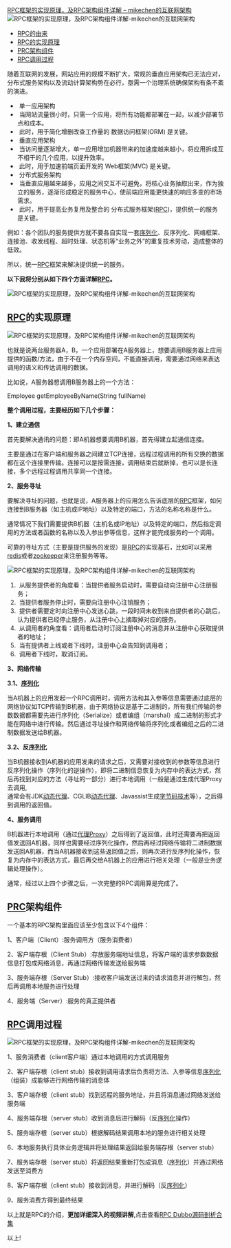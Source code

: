 [RPC框架的实现原理，及RPC架构组件详解 – mikechen的互联网架构](https://mikechen.cc/3496.html)
![RPC框架的实现原理，及RPC架构组件详解-mikechen的互联网架构](https://static.mikechen.cc/wp-content/uploads/2021/04/rpc%E7%9A%84%E5%AE%9E%E7%8E%B0%E5%8E%9F%E7%90%86.png "RPC框架的实现原理，及RPC架构组件详解-mikechen的互联网架构")

-   [RPC的由来](https://mikechen.cc/3496.html#RPC%E7%9A%84%E7%94%B1%E6%9D%A5 "RPC的由来")
-   [RPC的实现原理](https://mikechen.cc/3496.html#RPC%E7%9A%84%E5%AE%9E%E7%8E%B0%E5%8E%9F%E7%90%86 "RPC的实现原理")
-   [PRC架构组件](https://mikechen.cc/3496.html#PRC%E6%9E%B6%E6%9E%84%E7%BB%84%E4%BB%B6 "PRC架构组件")
-   [RPC调用过程](https://mikechen.cc/3496.html#RPC%E8%B0%83%E7%94%A8%E8%BF%87%E7%A8%8B "RPC调用过程")

随着互联网的发展，网站应用的规模不断扩大，常规的垂直应用架构已无法应对，分布式服务架构以及流动计算架构势在必行，亟需一个治理系统确保架构有条不紊的演进。

-    单一应用架构
-    当网站流量很小时，只需一个应用，将所有功能都部署在一起，以减少部署节点和成本。
-    此时，用于简化增删改查工作量的 数据访问框架(ORM) 是关键。
-    垂直应用架构
-    当访问量逐渐增大，单一应用增加机器带来的加速度越来越小，将应用拆成互不相干的几个应用，以提升效率。
-    此时，用于加速前端页面开发的 Web框架(MVC) 是关键。
-    分布式服务架构
-    当垂直应用越来越多，应用之间交互不可避免，将核心业务抽取出来，作为独立的服务，逐渐形成稳定的服务中心，使前端应用能更快速的响应多变的市场需求。
-    此时，用于提高业务复用及整合的 分布式服务框架([RPC](https://mikechen.cc/collection/rpc))，提供统一的服务是关键。

例如：各个团队的服务提供方就不要各自实现一套[序列化](https://mikechen.cc/2101.html)、反序列化、网络框架、连接池、收发线程、超时处理、状态机等“业务之外”的重复技术劳动，造成整体的低效。

所以，统一[RPC](https://mikechen.cc/collection/rpc)框架来解决提供统一的服务。

**以下我将分别从如下四个方面详解[RPC](https://mikechen.cc/collection/rpc)。**

![RPC框架的实现原理，及RPC架构组件详解-mikechen的互联网架构](https://static.mikechen.cc/wp-content/uploads/2021/04/2057.png "RPC框架的实现原理，及RPC架构组件详解-mikechen的互联网架构")

## **[RPC](https://mikechen.cc/collection/rpc)的实现原理**

![RPC框架的实现原理，及RPC架构组件详解-mikechen的互联网架构](https://static.mikechen.cc/wp-content/uploads/2021/04/2058.jpg "RPC框架的实现原理，及RPC架构组件详解-mikechen的互联网架构")

也就是说两台服务器A，B，一个应用部署在A服务器上，想要调用B服务器上应用提供的函数/方法，由于不在一个内存空间，不能直接调用，需要通过网络来表达调用的语义和传达调用的数据。

比如说，A服务器想调用B服务器上的一个方法：

Employee getEmployeeByName(String fullName)

**整个调用过程，主要经历如下几个步骤：**

**1、建立通信**

首先要解决通讯的问题：即A机器想要调用B机器，首先得建立起通信连接。

主要是通过在客户端和服务器之间建立TCP连接，远程过程调用的所有交换的数据都在这个连接里传输。连接可以是按需连接，调用结束后就断掉，也可以是长连接，多个远程过程调用共享同一个连接。

**2、服务寻址**

要解决寻址的问题，也就是说，A服务器上的应用怎么告诉底层的[RPC](https://mikechen.cc/collection/rpc)框架，如何连接到B服务器（如主机或IP地址）以及特定的端口，方法的名称名称是什么。

通常情况下我们需要提供B机器（主机名或IP地址）以及特定的端口，然后指定调用的方法或者函数的名称以及入参出参等信息，这样才能完成服务的一个调用。

可靠的寻址方式（主要是提供服务的发现）是[RPC](https://mikechen.cc/collection/rpc)的实现基石，比如可以采用[redis](https://mikechen.cc/collection/redis)或者[zookeeper](https://mikechen.cc/2130.html)来注册服务等等。

![RPC框架的实现原理，及RPC架构组件详解-mikechen的互联网架构](https://static.mikechen.cc/wp-content/uploads/2021/04/2059.jpg "RPC框架的实现原理，及RPC架构组件详解-mikechen的互联网架构")

1.   从服务提供者的角度看：当提供者服务启动时，需要自动向注册中心注册服务；
2.   当提供者服务停止时，需要向注册中心注销服务；
3.   提供者需要定时向注册中心发送心跳，一段时间未收到来自提供者的心跳后，认为提供者已经停止服务，从注册中心上摘取掉对应的服务。
4.   从调用者的角度看：调用者启动时订阅注册中心的消息并从注册中心获取提供者的地址；
5.   当有提供者上线或者下线时，注册中心会告知到调用者；
6.   调用者下线时，取消订阅。

**3、网络传输**

**3.1、[序列化](https://mikechen.cc/2101.html)**

当A机器上的应用发起一个RPC调用时，调用方法和其入参等信息需要通过底层的网络协议如TCP传输到B机器，由于网络协议是基于二进制的，所有我们传输的参数数据都需要先进行序列化（Serialize）或者编组（marshal）成二进制的形式才能在网络中进行传输。然后通过寻址操作和网络传输将序列化或者编组之后的二进制数据发送给B机器。

**3.2、反[序列化](https://mikechen.cc/2101.html)**

当B机器接收到A机器的应用发来的请求之后，又需要对接收到的参数等信息进行反序列化操作（序列化的逆操作），即将二进制信息恢复为内存中的表达方式，然后再找到对应的方法（寻址的一部分）进行本地调用（一般是通过生成代理Proxy去调用,  
通常会有JDK[动态代理](https://mikechen.cc/2126.html)、CGLIB[动态代理](https://mikechen.cc/2126.html)、Javassist生成[字节码技术](https://mikechen.cc/1358.html)等），之后得到调用的返回值。

**4、服务调用**

B机器进行本地调用（通过[代理Proxy](https://mikechen.cc/2126.html)）之后得到了返回值，此时还需要再把返回值发送回A机器，同样也需要经过序列化操作，然后再经过网络传输将二进制数据发送回A机器，而当A机器接收到这些返回值之后，则再次进行反序列化操作，恢复为内存中的表达方式，最后再交给A机器上的应用进行相关处理（一般是业务逻辑处理操作）。

通常，经过以上四个步骤之后，一次完整的RPC调用算是完成了。

## **[PRC](https://mikechen.cc/collection/rpc)架构组件**

一个基本的RPC架构里面应该至少包含以下4个组件：

1、客户端（Client）:服务调用方（服务消费者）

2、客户端存根（Client Stub）:存放服务端地址信息，将客户端的请求参数数据信息打包成网络消息，再通过网络传输发送给服务端

3、服务端存根（Server Stub）:接收客户端发送过来的请求消息并进行解包，然后再调用本地服务进行处理

4、服务端（Server）:服务的真正提供者

## **[RPC](https://mikechen.cc/collection/rpc)调用过程**

![RPC框架的实现原理，及RPC架构组件详解-mikechen的互联网架构](https://static.mikechen.cc/wp-content/uploads/2021/04/2060.jpg "RPC框架的实现原理，及RPC架构组件详解-mikechen的互联网架构")

1、服务消费者（client客户端）通过本地调用的方式调用服务

2、客户端存根（client stub）接收到调用请求后负责将方法、入参等信息[序列化](https://mikechen.cc/2101.html)（组装）成能够进行网络传输的消息体

3、客户端存根（client stub）找到远程的服务地址，并且将消息通过网络发送给服务端

4、服务端存根（server stub）收到消息后进行解码（反[序列化](https://mikechen.cc/2101.html)操作）

5、服务端存根（server stub）根据解码结果调用本地的服务进行相关处理

6、本地服务执行具体业务逻辑并将处理结果返回给服务端存根（server stub）

7、服务端存根（server stub）将返回结果重新打包成消息（[序列化](https://mikechen.cc/2101.html)）并通过网络发送至消费方

8、客户端存根（client stub）接收到消息，并进行解码（反[序列化](https://mikechen.cc/2101.html)）

9、服务消费方得到最终结果

以上就是RPC的介绍，**更加详细深入的视频讲解**,点击查看[RPC Dubbo源码剖析合集](https://mikechen.cc/collection/rpc)

以上!

